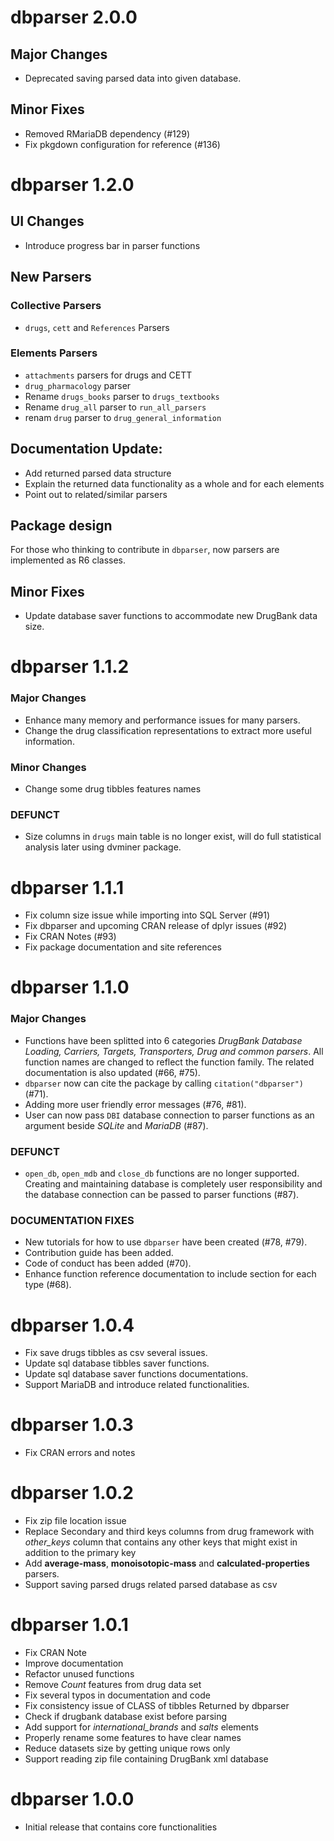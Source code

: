 # dbparser 2.0.0

## Major Changes
* Deprecated saving parsed data into given database.

## Minor Fixes
* Removed RMariaDB dependency (#129)
* Fix pkgdown configuration for reference (#136)

# dbparser 1.2.0

## UI Changes
* Introduce progress bar in parser functions

## New Parsers
### Collective Parsers
* `drugs`, `cett` and `References` Parsers

### Elements Parsers
* `attachments` parsers for drugs and CETT
* `drug_pharmacology` parser
* Rename `drugs_books` parser to `drugs_textbooks`
* Rename `drug_all` parser to `run_all_parsers`
* renam `drug` parser to `drug_general_information`

## Documentation Update:
* Add returned parsed data structure 
* Explain the returned data functionality as a whole and for each elements
* Point out to related/similar parsers

## Package design
For those who thinking to contribute in `dbparser`, now parsers are implemented
as R6 classes.

## Minor Fixes
* Update database saver functions to accommodate new DrugBank data size.

# dbparser 1.1.2

### Major Changes
* Enhance many memory and performance issues for many parsers.
* Change the drug classification representations to extract more useful
information.
### Minor Changes
* Change some drug tibbles features names
### DEFUNCT
* Size columns in `drugs` main table is no longer exist, will do full 
statistical analysis later using dvminer package.

# dbparser 1.1.1

* Fix column size issue while importing into SQL Server (#91)
* Fix dbparser and upcoming CRAN release of dplyr issues (#92)
* Fix CRAN Notes (#93)
* Fix package documentation and site references


# dbparser 1.1.0
### Major Changes
* Functions have been splitted into 6 categories *DrugBank Database Loading,
Carriers, Targets, Transporters, Drug and common parsers*. All function names
are changed to reflect the function family. The related documentation is also
updated (#66, #75).
* `dbparser` now can cite the package by calling `citation("dbparser")` (#71).
* Adding more user friendly error messages (#76, #81).
* User can now pass `DBI` database connection to parser functions as an 
argument beside *SQLite* and *MariaDB* (#87).

### DEFUNCT
* `open_db`, `open_mdb` and `close_db` functions are no longer supported. 
Creating and maintaining database is completely user responsibility and the 
database connection can be passed to parser functions (#87).

### DOCUMENTATION FIXES
* New tutorials for how to use `dbparser` have been created (#78, #79).
* Contribution guide has been added.
* Code of conduct has been added (#70).
* Enhance function reference documentation to include section for each type (#68).

# dbparser 1.0.4
* Fix save drugs tibbles as csv several issues.
* Update sql database tibbles saver functions.
* Update sql database saver functions documentations.
* Support MariaDB and introduce related functionalities.

# dbparser 1.0.3
* Fix CRAN errors and notes

# dbparser 1.0.2
* Fix zip file location issue
* Replace Secondary and third keys columns from drug framework with *other_keys* column that contains any other keys that might exist in addition to the primary key
* Add **average-mass**, **monoisotopic-mass** and **calculated-properties** parsers.
* Support saving parsed drugs related parsed database as csv

# dbparser 1.0.1
* Fix CRAN Note
* Improve documentation
* Refactor unused functions
* Remove *Count* features from drug data set
* Fix several typos in documentation and code
* Fix consistency issue of CLASS of tibbles Returned by dbparser
* Check if drugbank database exist before parsing
* Add support for *international_brands* and *salts* elements
* Properly rename some features to have clear names
* Reduce datasets size by getting unique rows only
* Support reading zip file containing DrugBank xml database

# dbparser 1.0.0

* Initial release that contains core functionalities
